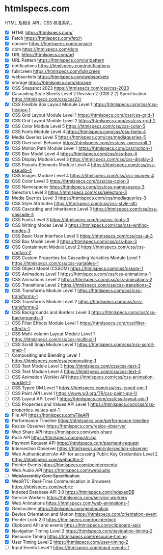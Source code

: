# htmlspecs.com
HTML 及相关 API，CSS 标准系列。


- [x] HTML https://htmlspecs.com/
- [x] Fetch https://htmlspecs.com/fetch
- [x] console https://htmlspecs.com/console
- [x] dom https://htmlspecs.com/dom
- [x] URL https://htmlspecs.com/url
- [x] URL Pattern https://htmlspecs.com/urlpattern
- [x] notifications https://htmlspecs.com/notifications
- [x] fullscreen https://htmlspecs.com/fullscreen
- [x] websockets https://htmlspecs.com/websockets
- [x] storage https://htmlspecs.com/storage
- [x] CSS Snapshot 2023 https://htmlspecs.com/css/css-2023
- [x] Cascading Style Sheets Level 2 Revision 2 (CSS 2.2) Specification https://htmlspecs.com/css/css22/
- [x] CSS Flexible Box Layout Module Level 1 https://htmlspecs.com/css/css-flexbox-1
- [x] CSS Grid Layout Module Level 1 https://htmlspecs.com/css/css-grid-1
- [x] CSS Grid Layout Module Level 2 https://htmlspecs.com/css/css-grid-2
- [x] CSS Color Module Level 5 https://htmlspecs.com/css/css-color-5
- [x] CSS Fonts Module Level 4 https://htmlspecs.com/css/css-fonts-4
- [x] Media Queries Level 5 https://htmlspecs.com/css/mediaqueries-5
- [x] CSS Overscroll Behavior https://htmlspecs.com/css/css-overscroll-1
- [x] CSS Motion Path Module Level 1 https://htmlspecs.com/css/motion-1
- [x] CSS Box Model Level 4 https://htmlspecs.com/css/css-box-4
- [x] CSS Display Module Level 3 https://htmlspecs.com/css/css-display-3
- [x] CSS Pseudo-Elements Module Level 4 https://htmlspecs.com/css/css-pseudo-4
- [x] CSS Images Module Level 4 https://htmlspecs.com/css/css-images-4
- [x] CSS Color Level 3 https://htmlspecs.com/css/css-color-3
- [x] CSS Namespaces https://htmlspecs.com/css/css-namespaces-3
- [x] Selectors Level 3 https://htmlspecs.com/css/selectors-3
- [x] Media Queries Level 3 https://htmlspecs.com/css/mediaqueries-3
- [x] CSS Style Attributes https://htmlspecs.com/css/css-style-attr
- [x] CSS Cascading and Inheritance Level 3 https://htmlspecs.com/css/css-cascade-3
- [x] CSS Fonts Level 3 https://htmlspecs.com/css/css-fonts-3
- [x] CSS Writing Modes Level 3 https://htmlspecs.com/css/css-writing-modes-3
- [x] CSS Basic User Interface Level 3 https://htmlspecs.com/css/css-ui-3
- [x] CSS Box Model Level 3  https://htmlspecs.com/css/css-box-3
- [x] CSS Containment Module Level 2  https://htmlspecs.com/css/css-contain-2
- [x] CSS Custom Properties for Cascading Variables Module Level 1 https://htmlspecs.com/css/css-variables-1
- [x] CSS Object Model (CSSOM) https://htmlspecs.com/css/cssom-1
- [x] CSS Animations Level 1 https://htmlspecs.com/css/css-animations-1
- [x] CSS Animations Level 2 https://htmlspecs.com/css/css-animations-2
- [x] CSS Transitions Level 2 https://htmlspecs.com/css/css-transitions-2
- [x] CSS Transforms Module Level 1 https://htmlspecs.com/css/css-transforms-1
- [x] CSS Transforms Module Level 2 https://htmlspecs.com/css/css-transforms-2
- [x] CSS Backgrounds and Borders Level 3 https://htmlspecs.com/css/css-backgrounds-3
- [ ] CSS Filter Effects Module Level 1 https://htmlspecs.com/css/filter-effects-1
- [ ] CSS Multi-column Layout Module Level 1 https://htmlspecs.com/css/css-multicol-1
- [ ] CSS Scroll Snap Module Level 1 https://htmlspecs.com/css/css-scroll-snap-1
- [ ] Compositing and Blending Level 1 https://htmlspecs.com/css/compositing-1
- [ ] CSS Text Module Level 3 https://htmlspecs.com/css/css-text-3
- [ ] CSS Text Module Level 4 https://htmlspecs.com/css/css-text-4
- [ ] CSS Animation Worklet API https://htmlspecs.com/css/css-animation-worklet-1
- [ ] CSS Typed OM Level 1 https://htmlspecs.com/css/css-typed-om-1
- [ ] CSS Paint API Level 1 https://www.w3.org/TR/css-paint-api-1/
- [ ] CSS Layout API Level 1 https://htmlspecs.com/css/css-layout-api-1
- [ ] CSS Properties and Values API Level 1 https://htmlspecs.com/css/css-properties-values-api-1
- [x] File API  https://htmlspecs.com/FileAPI
- [x] Performance Timeline  https://htmlspecs.com/performance-timeline
- [x] Resize Observer  https://htmlspecs.com/resize-observer
- [x] Web Share API  https://htmlspecs.com/web-share
- [x] Push API  https://htmlspecs.com/push-api
- [x] Payment Request API https://htmlspecs.com/payment-request
- [x] Intersection Observer https://htmlspecs.com/intersection-observer
- [x] Web Authentication:An API for accessing Public Key Credentials Level 2 https://htmlspecs.com/webauthn-2
- [x] Pointer Events https://htmlspecs.com/pointerevents
- [x] Web Audio API https://htmlspecs.com/webaudio
- [ ] ~~WebAssembly Core Specification~~
- [x] WebRTC: Real-Time Communication in Browsers https://htmlspecs.com/webrtc
- [x] Indexed Database API 3.0  https://htmlspecs.com/IndexedDB
- [x] Service Workers  https://htmlspecs.com/service-workers
- [x] Web Animations  https://htmlspecs.com/web-animations-1
- [x] Geolocation https://htmlspecs.com/geolocation
- [x] Device Orientation and Motion https://htmlspecs.com/orientation-event
- [x] Pointer Lock 2.0 https://htmlspecs.com/pointerlock
- [x] Clipboard API and events https://htmlspecs.com/clipboard-apis
- [x] Navigation Timing Level 2 https://htmlspecs.com/navigation-timing-2
- [x] Resource Timing https://htmlspecs.com/resource-timing
- [x] User Timing Level 2 https://htmlspecs.com/user-timing-2
- [ ] Input Events Level 1 https://htmlspecs.com/input-events-1
